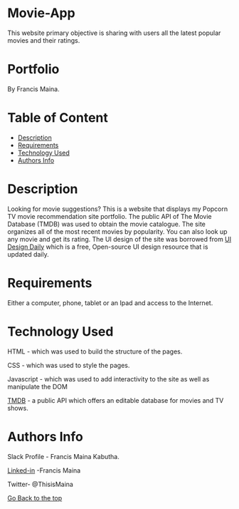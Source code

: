 # Movie-App
This website primary objective is sharing with users all the latest popular movies and their ratings.
# Portfolio
By Francis Maina.

# Table of Content
- [Description](https://github.com/Maina-Francis/Movie-App/new/main?readme=1#description)
- [Requirements](https://github.com/Maina-Francis/Movie-App/new/main?readme=1#requirements)
- [Technology Used](https://github.com/Maina-Francis/Movie-App/new/main?readme=1#technology-used)
- [Authors Info](https://github.com/Maina-Francis/Movie-App/new/main?readme=1#authors-info)

# Description
Looking for movie suggestions? This is a website that displays my Popcorn TV movie recommendation site portfolio. The public API of The Movie Database (TMDB) was used to obtain the movie catalogue. The site organizes all of the most recent movies by popularity. You can also look up any movie and get its rating.
The UI design of the site was borrowed from [UI Design Daily](https://uidesigndaily.com/posts/photoshop-movie-app-mobile-day-193) which is a free, Open-source UI design resource that is updated daily.
# Requirements
Either a computer, phone, tablet or an Ipad and access to the Internet.

# Technology Used
HTML - which was used to build the structure of the pages.

CSS - which was used to style the pages.

Javascript - which was used to add interactivity to the site as well as manipulate the DOM

[TMDB](https://www.themoviedb.org/documentation/api) - a public API which offers an editable database for movies and TV shows.



# Authors Info
Slack Profile - Francis Maina Kabutha.

[Linked-in](https://ke.linkedin.com/in/francis-maina-kabutha?trk=people-guest_people_search-card) -Francis Maina

Twitter- @ThisisMaina

[Go Back to the top](https://github.com/Maina-Francis/Movie-App#movie-app)
